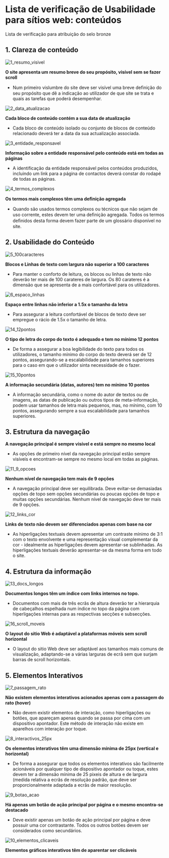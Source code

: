 # Lista de verificação de Usabilidade para sítios web: conteúdos

Lista de verificação para atribuição do selo bronze

## 1. Clareza de conteúdo

![1_resumo_visivel](https://user-images.githubusercontent.com/35463404/53648239-4df0b800-3c37-11e9-95f6-3efa8b3b08f0.png)

**O site apresenta um resumo breve do seu propósito, visível sem se fazer scroll**
- Num primeiro vislumbre do site deve ser visível uma breve deﬁnição do seu propósito que dê a indicação ao utilizador de que site se trata e quais as tarefas que poderá desempenhar.

![2_data_atualizacao](https://user-images.githubusercontent.com/35463404/53650892-78de0a80-3c3d-11e9-836e-6523a09dcfa7.png)

**Cada bloco de conteúdo contém a sua data de atualização**
- Cada bloco de conteúdo isolado ou conjunto de blocos de conteúdo relacionado deverá ter a data da sua actualização associada.

![3_entidade_responsavel](https://user-images.githubusercontent.com/35463404/53650908-82677280-3c3d-11e9-9830-d372b4748535.png)

**Informação sobre a entidade responsável pelo conteúdo está em todas as páginas**
- A identificação da entidade responsável pelos conteúdos produzidos, incluindo um link para a página de contactos deverá constar do rodapé de todas as páginas.

![4_termos_complexos](https://user-images.githubusercontent.com/35463404/53650914-85faf980-3c3d-11e9-8bfb-54f86c2aadc4.png)

**Os termos mais complexos têm uma deﬁnição agregada**
- Quando são usados termos complexos ou técnicos que não sejam de uso corrente, estes devem ter uma deﬁnição agregada. Todos os termos deﬁnidos desta forma devem fazer parte de um glossário disponível no site.


## 2. Usabilidade do Conteúdo

![5_100caracteres](https://user-images.githubusercontent.com/35463404/53651063-cfe3df80-3c3d-11e9-94be-b85960ea4e89.png)

**Blocos e Linhas de texto com largura não superior a 100 caracteres**
- Para manter o conforto de leitura, os blocos ou linhas de texto não deverão ter mais de 100 carateres de largura. Os 80 carateres é a dimensão que se apresenta de a mais confortável para os utilizadores.
 
 ![6_espaco_linhas](https://user-images.githubusercontent.com/35463404/53651069-d2463980-3c3d-11e9-8a10-dd418840230e.png)
 
**Espaço entre linhas não inferior a 1.5x o tamanho da letra**
- Para assegurar a leitura confortável de blocos de texto deve ser empregue o rácio de 1.5x o tamanho de letra.

![14_12pontos](https://user-images.githubusercontent.com/35463404/54426241-38878d80-470f-11e9-94b9-5bb9529740d4.png)

**O tipo de letra do corpo do texto é adequado e tem no mínimo 12 pontos**
- De forma a assegurar a boa legibilidade do texto para todos os utilizadores, o tamanho mínimo do corpo do texto deverá ser de 12 pontos, assegurando-se a escalabilidade para tamanhos superiores para o caso em que o utilizador sinta necessidade de o fazer.

![15_10pontos](https://user-images.githubusercontent.com/35463404/54426437-c4011e80-470f-11e9-883d-8386ffbf7bbf.png)

**A informação secundária (datas, autores) tem no mínimo 10 pontos**
- A informação secundária, como o nome do autor de textos ou de imagens, as datas de publicação ou outros tipos de meta-informação, podem usar tamanhos de letra mais pequenos, mas, no mínimo, com 10 pontos, assegurando sempre a sua escalabilidade para tamanhos superiores.

## 3. Estrutura da navegação

**A navegação principal é sempre visível e está sempre no mesmo local**
- As opções de primeiro nível da navegação principal estão sempre visíveis e encontram-se sempre no mesmo local em todas as páginas.

![11_9_opcoes](https://user-images.githubusercontent.com/35463404/53654506-c78fa280-3c45-11e9-90c9-8950b30f63c1.png)

**Nenhum nível de navegação tem mais de 9 opções**
- A navegação principal deve ser equilibrada. Deve evitar-se demasiadas opções de topo sem opções secundárias ou poucas opções de topo e muitas opções secundárias. Nenhum nível de navegação deve ter mais de 9 opções.

![12_links_cor](https://user-images.githubusercontent.com/35463404/53654718-52709d00-3c46-11e9-9a62-927ce62bb4ef.png)

**Links de texto não devem ser diferenciados apenas com base na cor**
- As hiperligações textuais devem apresentar um contraste mínimo de 3:1 com o texto envolvente e uma representação visual complementar da cor - idealmente as hiperligações devem apresentar-se sublinhadas. As hiperligações textuais deverão apresentar-se da mesma forma em todo o site.

## 4. Estrutura da informação

![13_docs_longos](https://user-images.githubusercontent.com/35463404/53654866-b1cead00-3c46-11e9-9f0a-fa24abfc402e.png)

**Documentos longos têm um índice com links internos no topo.**
- Documentos com mais de três ecrãs de altura deverão ter a hierarquia de cabeçalhos espelhada num índice no topo da página com hiperligações internas para as respectivas secções e subsecções.

![16_scroll_moveis](https://user-images.githubusercontent.com/35463404/54426647-4c7fbf00-4710-11e9-9c34-1bf53161dc59.png)

**O layout do sitio Web é adaptável a plataformas móveis sem scroll horizontal**
- O layout do sitio Web deve ser adaptável aos tamanhos mais comuns de visualização, adaptando-se a várias larguras de ecrã sem que surjam barras de scroll horizontais.

## 5. Elementos Interativos

![7_passagem_rato](https://user-images.githubusercontent.com/35463404/53651073-d4a89380-3c3d-11e9-96bb-b0ce06e5b862.png)

**Não existem elementos interativos acionados apenas com a passagem do rato (hover)**
- Não devem existir elementos de interação, como hiperligações ou botões, que apareçam apenas quando se passa por cima com um dispositivo apontador. Este método de interação não existe em aparelhos com interação por toque.
 
![8_interactivos_25px](https://user-images.githubusercontent.com/35463404/53651080-d7a38400-3c3d-11e9-9205-f8b316de18d7.png)

**Os elementos interativos têm uma dimensão mínima de 25px (vertical e horizontal)**
- De forma a assegurar que todos os elementos interativos são facilmente acionáveis por qualquer tipo de dispositivo apontador ou toque, estes devem ter a dimensão mínima de 25 pixeis de altura e de largura (medida relativa a ecrãs de resolução padrão, que deve ser proporcionalmente adaptada a ecrãs de maior resolução.
 
![9_botao_acao](https://user-images.githubusercontent.com/35463404/53651085-da05de00-3c3d-11e9-81fa-3dca03152967.png)

**Há apenas um botão de ação principal por página e o mesmo encontra-se destacado**
- Deve existir apenas um botão de ação principal por página e deve possuir uma cor contrastante. Todos os outros botões devem  ser considerados como secundários.

![10_elementos_clicaveis](https://user-images.githubusercontent.com/35463404/53651095-dd00ce80-3c3d-11e9-97f4-5050793b8656.png)
 
**Elementos gráficos interativos têm de aparentar ser clicáveis**
